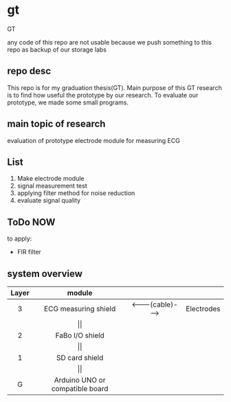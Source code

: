 # gt
GT 

any code of this repo are not usable because we push something to this repo as backup of our storage labs

## repo desc

This repo is for my graduation thesis(GT). Main purpose of this GT research is to find how useful the prototype by our research. To evaluate our prototype, we made some small programs.

## main topic of research

evaluation of prototype electrode module for measuring ECG

## List

1. Make electrode module
2. signal measurement test
3. applying filter method for noise reduction
4. evaluate signal quality

## ToDo NOW

to apply:

- FIR filter


## system overview

|Layer|module|||
|:-:|:-:|:-:|:-:|
|3|ECG measuring shield|<---(cable)--->|Electrodes|
||\|\||||
|2|FaBo I/O shield|||
||\|\||||
|1|SD card shield|||
||\|\||||
|G|Arduino UNO or compatible board|||

